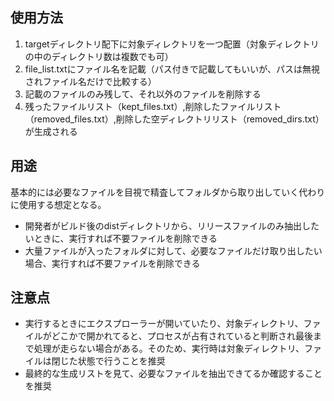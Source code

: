 ## 使用方法

1. targetディレクトリ配下に対象ディレクトリを一つ配置（対象ディレクトリの中のディレクトリ数は複数でも可）
2. file_list.txtにファイル名を記載（パス付きで記載してもいいが、パスは無視されファイル名だけで比較する）
3. 記載のファイルのみ残して、それ以外のファイルを削除する
4. 残ったファイルリスト（kept_files.txt）,削除したファイルリスト（removed_files.txt）,削除した空ディレクトリリスト（removed_dirs.txt）が生成される

## 用途

基本的には必要なファイルを目視で精査してフォルダから取り出していく代わりに使用する想定となる。

- 開発者がビルド後のdistディレクトリから、リリースファイルのみ抽出したいときに、実行すれば不要ファイルを削除できる
- 大量ファイルが入ったフォルダに対して、必要なファイルだけ取り出したい場合、実行すれば不要ファイルを削除できる

## 注意点

- 実行するときにエクスプローラーが開いていたり、対象ディレクトリ、ファイルがどこかで開かれてると、プロセスが占有されていると判断され最後まで処理が走らない場合がある。そのため、実行時は対象ディレクトリ、ファイルは閉じた状態で行うことを推奨
- 最終的な生成リストを見て、必要なファイルを抽出できてるか確認することを推奨